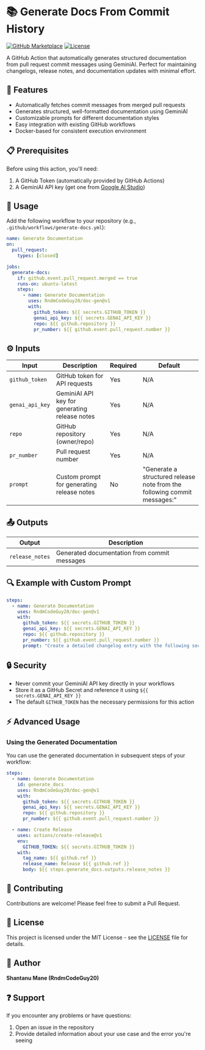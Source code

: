 # 📚 Generate Docs From Commit History

[![GitHub Marketplace](https://img.shields.io/badge/Marketplace-Generate%20Docs-blue.svg?colorA=24292e&colorB=0366d6&style=flat&longCache=true&logo=github)](https://github.com/marketplace/actions/generate-docs-from-commit-history)
[![License](https://img.shields.io/badge/License-MIT-yellow.svg)](LICENSE)

A GitHub Action that automatically generates structured documentation from pull request commit messages using GeminiAI. Perfect for maintaining changelogs, release notes, and documentation updates with minimal effort.

## 🌟 Features

- Automatically fetches commit messages from merged pull requests
- Generates structured, well-formatted documentation using GeminiAI
- Customizable prompts for different documentation styles
- Easy integration with existing GitHub workflows
- Docker-based for consistent execution environment

## 📋 Prerequisites

Before using this action, you'll need:

1. A GitHub Token (automatically provided by GitHub Actions)
2. A GeminiAI API key (get one from [Google AI Studio](https://makersuite.google.com/app/apikey))

## 🚀 Usage

Add the following workflow to your repository (e.g., `.github/workflows/generate-docs.yml`):

```yaml
name: Generate Documentation
on:
  pull_request:
    types: [closed]

jobs:
  generate-docs:
    if: github.event.pull_request.merged == true
    runs-on: ubuntu-latest
    steps:
      - name: Generate Documentation
        uses: RndmCodeGuy20/doc-gen@v1
        with:
          github_token: ${{ secrets.GITHUB_TOKEN }}
          genai_api_key: ${{ secrets.GENAI_API_KEY }}
          repo: ${{ github.repository }}
          pr_number: ${{ github.event.pull_request.number }}
```

## ⚙️ Inputs

| Input | Description | Required | Default |
|-------|-------------|----------|---------|
| `github_token` | GitHub token for API requests | Yes | N/A |
| `genai_api_key` | GeminiAI API key for generating release notes | Yes | N/A |
| `repo` | GitHub repository (owner/repo) | Yes | N/A |
| `pr_number` | Pull request number | Yes | N/A |
| `prompt` | Custom prompt for generating release notes | No | "Generate a structured release note from the following commit messages:" |

## 📤 Outputs

| Output | Description |
|--------|-------------|
| `release_notes` | Generated documentation from commit messages |

## 🔍 Example with Custom Prompt

```yaml
steps:
  - name: Generate Documentation
    uses: RndmCodeGuy20/doc-gen@v1
    with:
      github_token: ${{ secrets.GITHUB_TOKEN }}
      genai_api_key: ${{ secrets.GENAI_API_KEY }}
      repo: ${{ github.repository }}
      pr_number: ${{ github.event.pull_request.number }}
      prompt: "Create a detailed changelog entry with the following sections: Features, Bug Fixes, and Breaking Changes. Use the following commit messages:"
```

## 🔒 Security

- Never commit your GeminiAI API key directly in your workflows
- Store it as a GitHub Secret and reference it using `${{ secrets.GENAI_API_KEY }}`
- The default `GITHUB_TOKEN` has the necessary permissions for this action

## ⚡️ Advanced Usage

### Using the Generated Documentation

You can use the generated documentation in subsequent steps of your workflow:

```yaml
steps:
  - name: Generate Documentation
    id: generate_docs
    uses: RndmCodeGuy20/doc-gen@v1
    with:
      github_token: ${{ secrets.GITHUB_TOKEN }}
      genai_api_key: ${{ secrets.GENAI_API_KEY }}
      repo: ${{ github.repository }}
      pr_number: ${{ github.event.pull_request.number }}

  - name: Create Release
    uses: actions/create-release@v1
    env:
      GITHUB_TOKEN: ${{ secrets.GITHUB_TOKEN }}
    with:
      tag_name: ${{ github.ref }}
      release_name: Release ${{ github.ref }}
      body: ${{ steps.generate_docs.outputs.release_notes }}
```

## 🤝 Contributing

Contributions are welcome! Please feel free to submit a Pull Request.

## 📝 License

This project is licensed under the MIT License - see the [LICENSE](LICENSE) file for details.

## 👥 Author

**Shantanu Mane (RndmCodeGuy20)**

## ❓ Support

If you encounter any problems or have questions:
1. Open an issue in the repository
2. Provide detailed information about your use case and the error you're seeing
